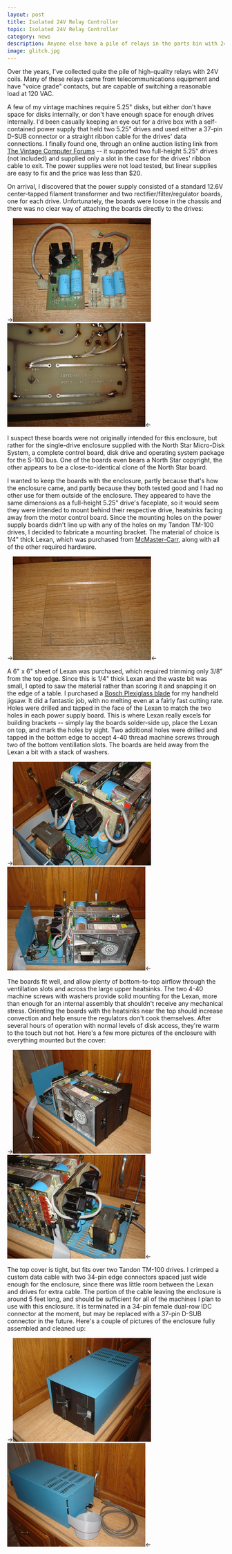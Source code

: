 ```yaml
---
layout: post
title: Isolated 24V Relay Controller
topic: Isolated 24V Relay Controller
category: news
description: Anyone else have a pile of relays in the parts bin with 24V coils? I do, so I've designed an isolated controller board that includes the power supply, current loop drive circuit, and a DIP16 footprint relay. Now I can make use of my large stock of relays without building a point-to-point power supply and controller every time.
image: glitch.jpg
---
```


Over the years, I've collected quite the pile of high-quality relays with 24V coils. Many of these relays came from telecommunications equipment and have "voice grade" contacts, but are capable of switching a reasonable load at 120 VAC.

A few of my vintage machines require 5.25" disks, but either don't have space for disks internally, or don't have enough space for enough drives internally. I'd been casually keeping an eye out for a drive box with a self-contained power supply that held two 5.25" drives and used either a 37-pin D-SUB connector or a straight ribbon cable for the drives' data connections. I finally found one, through an online auction listing link from [The Vintage Computer Forums](http://www.vintage-computer.com/vcforum/forum.php) -- it supported two full-height 5.25" drives (not included) and supplied only a slot in the case for the drives' ribbon cable to exit. The power supplies were not load tested, but linear supplies are easy to fix and the price was less than $20.

On arrival, I discovered that the power supply consisted of a standard 12.6V center-tapped filament transformer and two rectifier/filter/regulator boards, one for each drive. Unfortunately, the boards were loose in the chassis and there was no clear way of attaching the boards directly to the drives:

->[![Power supply boards](/images/vintage-misc/disk_box/scaled/supplies_front.jpg)](/images/vintage-misc/disk_box/supplies_front.jpg) [![North Star copyright](/images/vintage-misc/disk_box/scaled/northstar.jpg)](/images/vintage-misc/disk_box/northstar.jpg)<-

I suspect these boards were not originally intended for this enclosure, but rather for the single-drive enclosure supplied with the North Star Micro-Disk System, a complete control board, disk drive and operating system package for the S-100 bus. One of the boards even bears a North Star copyright, the other appears to be a close-to-identical clone of the North Star board.

I wanted to keep the boards with the enclosure, partly because that's how the enclosure came, and partly because they both tested good and I had no other use for them outside of the enclosure. They appeared to have the same dimensions as a full-height 5.25" drive's faceplate, so it would seem they were intended to mount behind their respective drive, heatsinks facing away from the motor control board. Since the mounting holes on the power supply boards didn't line up with any of the holes on my Tandon TM-100 drives, I decided to fabricate a mounting bracket. The material of choice is 1/4" thick Lexan, which was purchased from [McMaster-Carr](http://www.mcmaster.com), along with all of the other required hardware.

->[![Lexan mouting bracket](/images/vintage-misc/disk_box/scaled/lexan.jpg)](/images/vintage-misc/disk_box/lexan.jpg)<-

A 6" x 6" sheet of Lexan was purchased, which required trimming only 3/8" from the top edge. Since this is 1/4" thick Lexan and the waste bit was small, I opted to saw the material rather than scoring it and snapping it on the edge of a table. I purchased a [Bosch Plexiglass blade](http://www.boschtools.com/Products/Accessories/Pages/BoschAccessoryDetail.aspx?pid=T102BF#specs) for my handheld jigsaw. It did a fantastic job, with no melting even at a fairly fast cutting rate. Holes were drilled and tapped in the face of the Lexan to match the two holes in each power supply board. This is where Lexan really excels for building brackets -- simply lay the boards solder-side up, place the Lexan on top, and mark the holes by sight. Two additional holes were drilled and tapped in the bottom edge to accept 4-40 thread machine screws through two of the bottom ventillation slots. The boards are held away from the Lexan a bit with a stack of washers.

->[![Boards mounted](/images/vintage-misc/disk_box/scaled/boards_installed_back.jpg)](/images/vintage-misc/disk_box/boards_installed_back.jpg) [![Boards installed](/images/vintage-misc/disk_box/scaled/boards_installed_side.jpg)](/images/vintage-misc/disk_box/boards_installed_side.jpg)<-

The boards fit well, and allow plenty of bottom-to-top airflow through the ventillation slots and across the large upper heatsinks. The two 4-40 machine screws with washers provide solid mounting for the Lexan, more than enough for an internal assembly that shouldn't receive any mechanical stress. Orienting the boards with the heatsinks near the top should increase convection and help ensure the regulators don't cook themselves. After several hours of operation with normal levels of disk access, they're warm to the touch but not hot. Here's a few more pictures of the enclosure with everything mounted but the cover:

->[![Drives from the front](/images/vintage-misc/disk_box/scaled/drives_front.jpg)](/images/vintage-misc/disk_box/drives_front.jpg) [![Drives from the back](/images/vintage-misc/disk_box/scaled/drives_cables.jpg)](/images/vintage-misc/disk_box/drives_cables.jpg)<-

The top cover is tight, but fits over two Tandon TM-100 drives. I crimped a custom data cable with two 34-pin edge connectors spaced just wide enough for the enclosure, since there was little room between the Lexan and drives for extra cable. The portion of the cable leaving the enclosure is around 5 feet long, and should be sufficient for all of the machines I plan to use with this enclosure. It is terminated in a 34-pin female dual-row IDC connector at the moment, but may be replaced with a 37-pin D-SUB connector in the future. Here's a couple of pictures of the enclosure fully assembled and cleaned up:

->[![Finished enclosure front](/images/vintage-misc/disk_box/scaled/finished_front.jpg)](/images/vintage-misc/disk_box/finished_front.jpg) [![Finished enclosure back](/images/vintage-misc/disk_box/scaled/finished_back.jpg)](/images/vintage-misc/disk_box/finished_back.jpg)<-